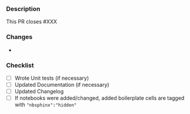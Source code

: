 <!--
Thanks for making a contribution! 
Please make sure you have read the contributing guide: 
https://github.com/appliedAI-Initiative/pyDVL/blob/develop/CONTRIBUTING.md
-->

### Description

This PR closes #XXX

### Changes

- 

### Checklist

- [ ] Wrote Unit tests (if necessary)
- [ ] Updated Documentation (if necessary)
- [ ] Updated Changelog
- [ ] If notebooks were added/changed, added boilerplate cells are tagged with `"nbsphinx":"hidden"`
